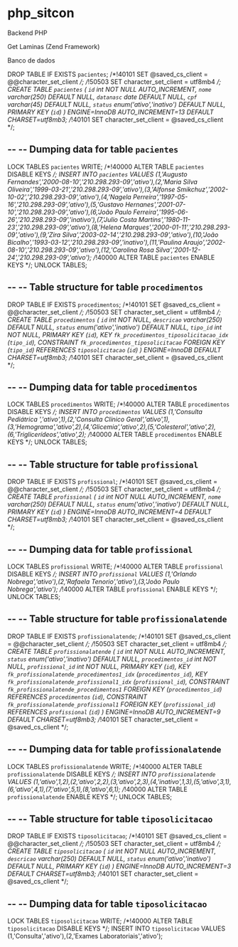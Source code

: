 # php_sitcon
Backend PHP

Get Laminas (Zend Framework)

Banco de dados

DROP TABLE IF EXISTS `pacientes`;
/*!40101 SET @saved_cs_client     = @@character_set_client */;
/*!50503 SET character_set_client = utf8mb4 */;
CREATE TABLE `pacientes` (
  `id` int NOT NULL AUTO_INCREMENT,
  `nome` varchar(250) DEFAULT NULL,
  `datanasc` date DEFAULT NULL,
  `cpf` varchar(45) DEFAULT NULL,
  `status` enum('ativo','inativo') DEFAULT NULL,
  PRIMARY KEY (`id`)
) ENGINE=InnoDB AUTO_INCREMENT=13 DEFAULT CHARSET=utf8mb3;
/*!40101 SET character_set_client = @saved_cs_client */;

--
-- Dumping data for table `pacientes`
--

LOCK TABLES `pacientes` WRITE;
/*!40000 ALTER TABLE `pacientes` DISABLE KEYS */;
INSERT INTO `pacientes` VALUES (1,'Augusto Fernandes','2000-08-10','210.298.293-09','ativo'),(2,'Maria Silva Oliveira','1999-03-21','210.298.293-09','ativo'),(3,'Alfonse Smikchuz','2002-10-02','210.298.293-09','ativo'),(4,'Nagela Perreira','1997-05-16','210.298.293-09','ativo'),(5,'Gustavo Hernanes','2001-07-10','210.298.293-09','ativo'),(6,'João Paulo Ferreira','1995-06-26','210.298.293-09','inativo'),(7,'Julio Costa Martins','1980-11-23','210.298.293-09','ativo'),(8,'Helena Marques','2000-01-11','210.298.293-09','ativo'),(9,'Zira Silva','2003-02-14','210.298.293-09','ativo'),(10,'João Bicalho','1993-03-12','210.298.293-09','inativo'),(11,'Paulina Araujo','2002-08-10','210.298.293-09','ativo'),(12,'Carolina Rosa Silva','2001-12-24','210.298.293-09','ativo');
/*!40000 ALTER TABLE `pacientes` ENABLE KEYS */;
UNLOCK TABLES;

--
-- Table structure for table `procedimentos`
--

DROP TABLE IF EXISTS `procedimentos`;
/*!40101 SET @saved_cs_client     = @@character_set_client */;
/*!50503 SET character_set_client = utf8mb4 */;
CREATE TABLE `procedimentos` (
  `id` int NOT NULL,
  `descricao` varchar(250) DEFAULT NULL,
  `status` enum('ativo','inativo') DEFAULT NULL,
  `tipo_id` int NOT NULL,
  PRIMARY KEY (`id`),
  KEY `fk_procedimentos_tiposolicitacao_idx` (`tipo_id`),
  CONSTRAINT `fk_procedimentos_tiposolicitacao` FOREIGN KEY (`tipo_id`) REFERENCES `tiposolicitacao` (`id`)
) ENGINE=InnoDB DEFAULT CHARSET=utf8mb3;
/*!40101 SET character_set_client = @saved_cs_client */;

--
-- Dumping data for table `procedimentos`
--

LOCK TABLES `procedimentos` WRITE;
/*!40000 ALTER TABLE `procedimentos` DISABLE KEYS */;
INSERT INTO `procedimentos` VALUES (1,'Consulta Pediátrica ','ativo',1),(2,'Consulta Clínico Geral','ativo',1),(3,'Hemograma','ativo',2),(4,'Glicemia','ativo',2),(5,'Colesterol','ativo',2),(6,'Triglicerídeos','ativo',2);
/*!40000 ALTER TABLE `procedimentos` ENABLE KEYS */;
UNLOCK TABLES;

--
-- Table structure for table `profissional`
--

DROP TABLE IF EXISTS `profissional`;
/*!40101 SET @saved_cs_client     = @@character_set_client */;
/*!50503 SET character_set_client = utf8mb4 */;
CREATE TABLE `profissional` (
  `id` int NOT NULL AUTO_INCREMENT,
  `nome` varchar(250) DEFAULT NULL,
  `status` enum('ativo','inativo') DEFAULT NULL,
  PRIMARY KEY (`id`)
) ENGINE=InnoDB AUTO_INCREMENT=4 DEFAULT CHARSET=utf8mb3;
/*!40101 SET character_set_client = @saved_cs_client */;

--
-- Dumping data for table `profissional`
--

LOCK TABLES `profissional` WRITE;
/*!40000 ALTER TABLE `profissional` DISABLE KEYS */;
INSERT INTO `profissional` VALUES (1,'Orlando Nobrega','ativo'),(2,'Rafaela Tenorio','ativo'),(3,'João Paulo Nobrega','ativo');
/*!40000 ALTER TABLE `profissional` ENABLE KEYS */;
UNLOCK TABLES;

--
-- Table structure for table `profissionalatende`
--

DROP TABLE IF EXISTS `profissionalatende`;
/*!40101 SET @saved_cs_client     = @@character_set_client */;
/*!50503 SET character_set_client = utf8mb4 */;
CREATE TABLE `profissionalatende` (
  `id` int NOT NULL AUTO_INCREMENT,
  `status` enum('ativo','inativo') DEFAULT NULL,
  `procedimentos_id` int NOT NULL,
  `profissional_id` int NOT NULL,
  PRIMARY KEY (`id`),
  KEY `fk_profissionalatende_procedimentos1_idx` (`procedimentos_id`),
  KEY `fk_profissionalatende_profissional1_idx` (`profissional_id`),
  CONSTRAINT `fk_profissionalatende_procedimentos1` FOREIGN KEY (`procedimentos_id`) REFERENCES `procedimentos` (`id`),
  CONSTRAINT `fk_profissionalatende_profissional1` FOREIGN KEY (`profissional_id`) REFERENCES `profissional` (`id`)
) ENGINE=InnoDB AUTO_INCREMENT=9 DEFAULT CHARSET=utf8mb3;
/*!40101 SET character_set_client = @saved_cs_client */;

--
-- Dumping data for table `profissionalatende`
--

LOCK TABLES `profissionalatende` WRITE;
/*!40000 ALTER TABLE `profissionalatende` DISABLE KEYS */;
INSERT INTO `profissionalatende` VALUES (1,'ativo',1,2),(2,'ativo',2,2),(3,'ativo',2,3),(4,'inativo',1,3),(5,'ativo',3,1),(6,'ativo',4,1),(7,'ativo',5,1),(8,'ativo',6,1);
/*!40000 ALTER TABLE `profissionalatende` ENABLE KEYS */;
UNLOCK TABLES;

--
-- Table structure for table `tiposolicitacao`
--

DROP TABLE IF EXISTS `tiposolicitacao`;
/*!40101 SET @saved_cs_client     = @@character_set_client */;
/*!50503 SET character_set_client = utf8mb4 */;
CREATE TABLE `tiposolicitacao` (
  `id` int NOT NULL AUTO_INCREMENT,
  `descricao` varchar(250) DEFAULT NULL,
  `status` enum('ativo','inativo') DEFAULT NULL,
  PRIMARY KEY (`id`)
) ENGINE=InnoDB AUTO_INCREMENT=3 DEFAULT CHARSET=utf8mb3;
/*!40101 SET character_set_client = @saved_cs_client */;

--
-- Dumping data for table `tiposolicitacao`
--

LOCK TABLES `tiposolicitacao` WRITE;
/*!40000 ALTER TABLE `tiposolicitacao` DISABLE KEYS */;
INSERT INTO `tiposolicitacao` VALUES (1,'Consulta','ativo'),(2,'Exames Laboratoriais','ativo');
